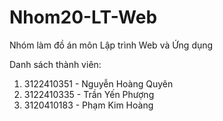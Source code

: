 # Nhom20-LT-Web
Nhóm làm đồ án môn Lập trình Web và Ứng dụng

Danh sách thành viên:
1. 3122410351 - Nguyễn Hoàng Quyên
2. 3122410335 - Trần Yến Phượng
3. 3120410183 - Phạm Kim Hoàng
